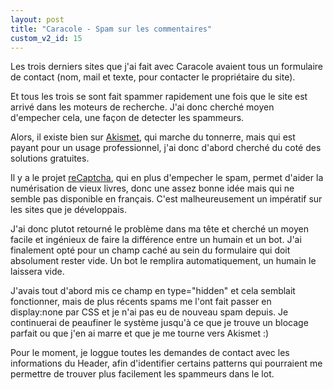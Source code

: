 ```yaml
---
layout: post
title: "Caracole - Spam sur les commentaires"
custom_v2_id: 15
---
```


<p>Les trois derniers sites que j'ai fait avec Caracole avaient tous un formulaire de contact (nom, mail et texte, pour contacter le propriétaire du site).</p>
<p>Et tous les trois se sont fait spammer rapidement une fois que le site est arrivé dans les moteurs de recherche. J'ai donc cherché moyen d'empecher cela, une façon de detecter les spammeurs.</p>
<p>Alors, il existe bien sur <a href="http://akismet.com/" target="_blank" title="Akismet">Akismet</a>, qui marche du tonnerre, mais qui est payant pour un usage professionnel, j'ai donc d'abord cherché du coté des solutions gratuites.</p>
<p>Il y a le projet <a href="http://recaptcha.net/" target="_blank" title="reCaptcha">reCaptcha</a>, qui en plus d'empecher le spam, permet d'aider la numérisation de vieux livres, donc une assez bonne idée mais qui ne semble pas disponible en français. C'est malheureusement un impératif sur les sites que je développais.</p>
<p>J'ai donc plutot retourné le problème dans ma tête et cherché un moyen facile et ingénieux de faire la différence entre un humain et un bot. J'ai finalement opté pour un champ caché au sein du formulaire qui doit absolument rester vide. Un bot le remplira automatiquement, un humain le laissera vide.</p>
<p>J'avais tout d'abord mis ce champ en type="hidden" et cela semblait fonctionner, mais de plus récents spams me l'ont fait passer en  display:none par CSS et je n'ai pas eu de nouveau spam depuis. Je continuerai de peaufiner le système jusqu'à ce que je trouve un blocage parfait ou que j'en ai marre et que je me tourne vers Akismet :)</p>
<p>Pour le moment, je loggue toutes les demandes de contact avec les informations du Header, afin d'identifier certains patterns qui pourraient me permettre de trouver plus facilement les spammeurs dans le lot.</p>